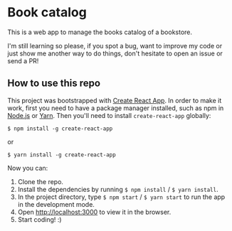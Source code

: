 # Book catalog

This is a web app to manage the books catalog of a bookstore. 

I'm still learning so please, if you spot a bug, want to improve my code or just show me another way to do things, don't hesitate to open an issue or send a PR!

## How to use this repo

This project was bootstrapped with [Create React App](https://github.com/facebook/create-react-app). In order to make it work, first you need to have a package manager installed, such as npm in [Node.js](https://nodejs.org/) or [Yarn](https://yarnpkg.com/lang/en/). Then you'll need to install `create-react-app` globally:

`$ npm install -g create-react-app`

or

`$ yarn install -g create-react-app`

Now you can:

1. Clone the repo.
2. Install the dependencies by running `$ npm install` / `$ yarn install`.
3. In the project directory, type `$ npm start` / `$ yarn start` to run the app in the development mode.
4. Open [http://localhost:3000](http://localhost:3000) to view it in the browser.
5. Start coding! :)
